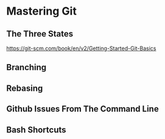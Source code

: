# Mastering Git

## The Three States
https://git-scm.com/book/en/v2/Getting-Started-Git-Basics

## Branching

## Rebasing

## Github Issues From The Command Line

## Bash Shortcuts
